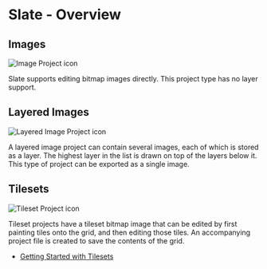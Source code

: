 # Slate - Overview

## Images

![Image Project icon](https://github.com/mitchcurtis/slate/blob/master/app/images/image-project.svg)

Slate supports editing bitmap images directly. This project type has no layer support.

## Layered Images

![Layered Image Project icon](https://github.com/mitchcurtis/slate/blob/master/app/images/layered-image-project.svg)

A layered image project can contain several images, each of which is stored as a layer. The highest layer in the list is drawn on top of the layers below it. This type of project can be exported as a single image.

## Tilesets

![Tileset Project icon](https://github.com/mitchcurtis/slate/blob/master/app/images/tileset-project.svg)

Tileset projects have a tileset bitmap image that can be edited by first painting tiles onto the grid, and then editing those tiles. An accompanying project file is created to save the contents of the grid.

- [Getting Started with Tilesets](https://github.com/mitchcurtis/slate/blob/master/doc/getting-started-tilesets.md)
